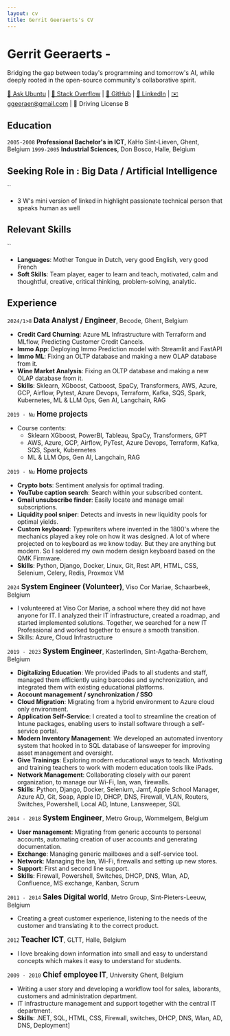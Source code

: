 ```yaml
---
layout: cv
title: Gerrit Geeraerts's CV
---
```


# Gerrit Geeraerts - 
Bridging the gap between today's programming and tomorrow's AI, while deeply rooted in the open-source community's collaborative spirit.  

<div id="webaddress"><a href="https://askubuntu.com/users/1097288/gerrit-geeraerts?tab=profile">🔗 Ask Ubuntu</a> | <a href="https://stackoverflow.com/users/10213635/gerrit-geeraerts?tab=profile">🔗 Stack Overflow</a> | <a href="https://github.com/GerritGeeraerts">🔗 GitHub</a> | <a href="https://www.linkedin.com/in/gerrit-geeraerts/">🔗 LinkedIn</a> | <a href="mailto:ggeeraer@gmail.com">✉️ ggeeraer@gmail.com</a> | 🪪 Driving License B</div>


## Education
`2005-2008` **Professional Bachelor's in ICT**, KaHo Sint-Lieven, Ghent, Belgium
`1999-2005` **Industrial Sciences**, Don Bosco, Halle, Belgium

## Seeking Role in : Big Data / Artificial Intelligence
``
- 3 W's mini version of linked in highlight passionate technical person that speaks human as well

## Relevant Skills
``
- **Languages**: Mother Tongue in Dutch, very good English, very good French
- **Soft Skills**: 	Team player, eager to learn and teach, motivated, calm and thoughtful, creative, critical thinking, problem-solving, analytic.

## Experience
`2024/1>8` <span style="font-size:1.2em;">**Data Analyst / Engineer**</span>, Becode, Ghent, Belgium
- **Credit Card Churning**: Azure ML Infrastructure with Terraform and MLflow, Predicting Customer Credit Cancels.
- **Immo App**: Deploying Immo Prediction model with Streamlit and FastAPI
- **Immo ML**: Fixing an OLTP database and making a new OLAP database from it.
- **Wine Market Analysis**: Fixing an OLTP database and making a new OLAP database from it.
- **Skills**: Sklearn, XGboost, Catboost, SpaCy, Transformers, AWS, Azure, GCP, Airflow, Pytest, Azure Devops, Terraform, Kafka, SQS, Spark, Kubernetes, ML & LLM Ops, Gen AI, Langchain, RAG

`2019 - Nu` <span style="font-size:1.2em;">**Home projects**</span>
- Course contents:
	- Sklearn XGboost, PowerBI, Tableau, SpaCy, Transformers, GPT  
	- AWS, Azure, GCP, Airflow, PyTest, Azure Devops, Terraform, Kafka, SQS, Spark, Kubernetes  
 	- ML & LLM Ops, Gen AI, Langchain, RAG

`2019 - Nu` <span style="font-size:1.2em;">**Home projects**</span>
- **Crypto bots**: Sentiment analysis for optimal trading.
- **YouTube caption search**: Search within your subscribed content.
- **Gmail unsubscribe finder**: Easily locate and manage email subscriptions.
- **Liquidity pool sniper**: Detects and invests in new liquidity pools for optimal yields.
- **Custom keyboard**: Typewriters where invented in the 1800's where the mechanics played a key role on how it was designed. A lot of where projected on to keyboard as we know today. But they are anything but modern. So I soldered my own modern design keyboard based on the QMK Firmware.
- **Skills**: Python, Django, Docker, Linux, Git, Rest API, HTML, CSS, Selenium, Celery, Redis, Proxmox VM

`2024` <span style="font-size:1.2em;">**System Engineer (Volunteer)**</span>, Viso Cor Mariae, Schaarbeek, Belgium
- I volunteered at Viso Cor Mariae, a school where they did not have anyone for IT. I analyzed their IT infrastructure, created a roadmap, and started implemented solutions. Together, we searched for a new IT Professional and worked together to ensure a smooth transition. 
- Skills: Azure, Cloud Infrastructure

`2019 - 2023` <span style="font-size:1.2em;">**System Engineer**</span>, Kasterlinden, Sint-Agatha-Berchem, Belgium
- **Digitalizing Education**: We provided iPads to all students and staff, managed them efficiently using barcodes and synchronization, and integrated them with existing educational platforms.
- **Account management / synchronization / SSO**
- **Cloud Migration**: Migrating from a hybrid environment to Azure cloud only environment.
- **Application Self-Service**: I created a tool to streamline the creation of Intune packages, enabling users to install software through a self-service portal.
- **Modern Inventory Management**: We developed an automated inventory system that hooked in to SQL database of lansweeper for improving asset management and oversight.
- **Give Trainings**: Exploring modern educational ways to teach. Motivating and training teachers to work with modern education tools like iPads.
- **Network Management**: Collaborating closely with our parent organization, to manage our Wi-Fi, lan, wan, firewalls.
- **Skills**: Python, Django, Docker, Selenium, Jamf, Apple School Manager, Azure AD, Git, Soap, Apple ID, DHCP, DNS, Firewall, VLAN, Routers, Switches, Powershell, Local AD, Intune, Lansweeper, SQL


`2014 - 2018` <span style="font-size:1.2em;">**System Engineer**</span>, Metro Group, Wommelgem, Belgium  
- **User management**: Migrating from generic accounts to personal accounts, automating creation of user accounts and generating documentation. 
- **Exchange**: Managing generic mailboxes and a self-service tool.
- **Network**: Managing the lan, Wi-Fi, firewalls and setting up new stores.
- **Support**: First and second line support.
- **Skills**: Firewall, Powershell, Switches, DHCP, DNS, Wlan, AD, Confluence, MS exchange, Kanban, Scrum

`2011 - 2014` <span style="font-size:1.2em;">**Sales Digital world**</span>, Metro Group, Sint-Pieters-Leeuw, Belgium  
- Creating a great customer experience, listening to the needs of the customer and translating it to the correct product.

`2012` <span style="font-size:1.2em;">**Teacher ICT**</span>, GLTT, Halle, Belgium  
- I love breaking down information into small and easy to understand concepts which makes it easy to understand for students.

`2009 - 2010` <span style="font-size:1.2em;">**Chief employee IT**</span>, University Ghent, Belgium  
- Writing a user story and developing a workflow tool for sales, laborants, customers and administration department.
- IT infrastructure management and support together with the central IT department. 
- **Skills**: .NET, SQL, HTML, CSS, Firewall, switches, DHCP, DNS, Wlan, AD, DNS, Deployment]

<!-- ### Footer

Last updated: May 2013 -->
 
